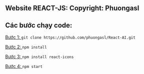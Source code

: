 ## Website REACT-JS: Copyright: Phuongasl
## Các bước chạy code: 
[Bước 1: ](https://github.com/phuongasl/React-AI.git) `git clone https://github.com/phuongasl/React-AI.git`

[Bước 2: ](https://github.com/phuongasl/React-AI.git) `npm install`

[Bước 3: ](https://github.com/phuongasl/React-AI.git) `npm install react-icons`

[Bước 4: ](https://github.com/phuongasl/React-AI.git) `npm start`

